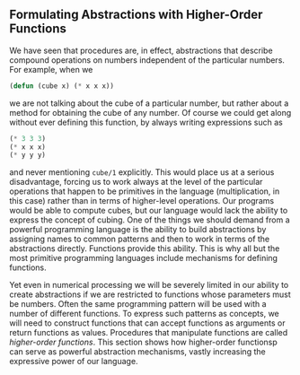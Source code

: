 ## Formulating Abstractions with Higher-Order Functions

We have seen that procedures are, in effect, abstractions that describe compound operations on numbers independent of the particular numbers. For example, when we

```lisp
(defun (cube x) (* x x x))
```

we are not talking about the cube of a particular number, but rather about a method for obtaining the cube of any number. Of course we could get along without ever defining this function, by always writing expressions such as

```lisp
(* 3 3 3)
(* x x x)
(* y y y)        
```

and never mentioning ``cube/1`` explicitly. This would place us at a serious disadvantage, forcing us to work always at the level of the particular operations that happen to be primitives in the language (multiplication, in this case) rather than in terms of higher-level operations. Our programs would be able to compute cubes, but our language would lack the ability to express the concept of cubing. One of the things we should demand from a powerful programming language is the ability to build abstractions by assigning names to common patterns and then to work in terms of the abstractions directly. Functions provide this ability. This is why all but the most primitive programming languages include mechanisms for defining functions.

Yet even in numerical processing we will be severely limited in our ability to create abstractions if we are restricted to functions whose parameters must be numbers. Often the same programming pattern will be used with a number of different functions. To express such patterns as concepts, we will need to construct functions that can accept functions as arguments or return functions as values. Procedures that manipulate functions are called *higher-order functions*. This section shows how higher-order functionsp can serve as powerful abstraction mechanisms, vastly increasing the expressive power of our language.